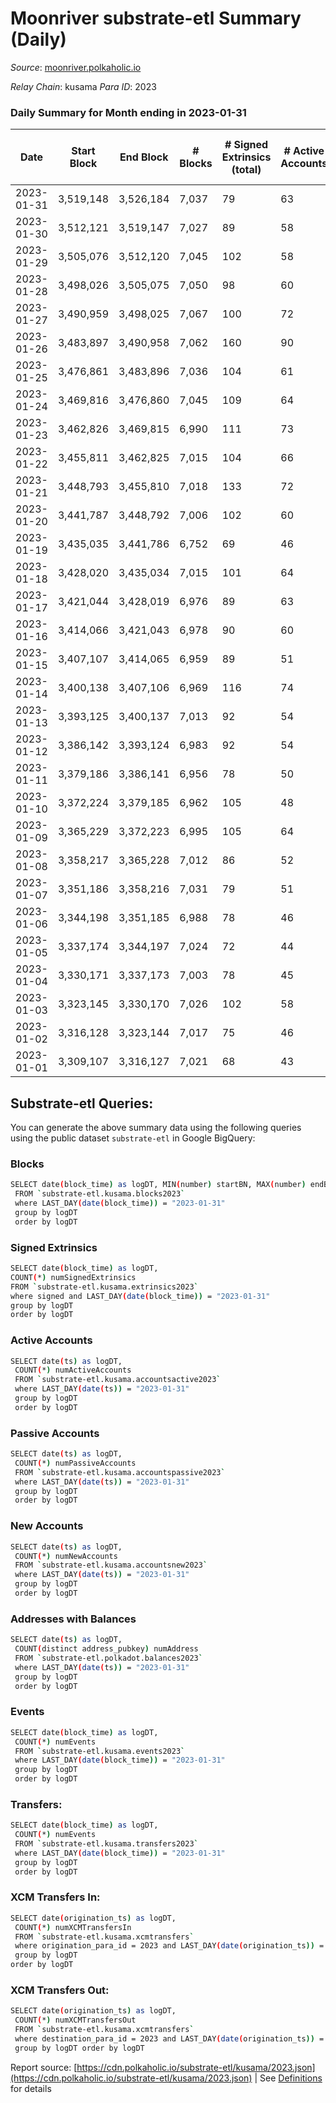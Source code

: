 # Moonriver substrate-etl Summary (Daily)

_Source_: [moonriver.polkaholic.io](https://moonriver.polkaholic.io)

*Relay Chain*: kusama
*Para ID*: 2023



### Daily Summary for Month ending in 2023-01-31


| Date | Start Block | End Block | # Blocks | # Signed Extrinsics (total) | # Active Accounts | # Passive | # New | # Addresses with Balances | # Events | # Transfers | # XCM Transfers In | # XCM Transfers Out | Issues | 
| ---- | ----------- | --------- | -------- | --------------------------- | ----------------- | --------- | ----- | ------------------------- | -------- | ----------- | ------------------ | ------------------- | ------ |
| 2023-01-31 | 3,519,148 | 3,526,184 | 7,037 | 79 | 63 |  | 157 | 585,096 | 437,516 | 3,650 ($1,142,352.89) | 24 ($69,925.62) | 60 ($29,634.14) |  |
| 2023-01-30 | 3,512,121 | 3,519,147 | 7,027 | 89 | 58 |  | 118 | 586,948 | 561,727 | 6,041 ($2,439,753.29) | 47 ($51,804.04) | 96 ($130,274.10) |  |
| 2023-01-29 | 3,505,076 | 3,512,120 | 7,045 | 102 | 58 |  | 114 | 586,838 | 567,488 | 5,886 ($2,460,319.24) | 54 ($32,359.96) | 74 ($18,192.69) |  |
| 2023-01-28 | 3,498,026 | 3,505,075 | 7,050 | 98 | 60 |  | 95 | 586,742 | 513,910 | 4,279 ($1,095,704.81) | 39 ($33,433.18) | 71 ($29,801.09) |  |
| 2023-01-27 | 3,490,959 | 3,498,025 | 7,067 | 100 | 72 |  | 112 | 586,655 | 668,156 | 9,777 ($3,322,064.37) | 61 ($40,337.60) | 66 ($11,632.06) |  |
| 2023-01-26 | 3,483,897 | 3,490,958 | 7,062 | 160 | 90 |  | 142 | 586,564 | 559,096 | 5,555 ($3,650,465.10) | 30 ($38,705.93) | 59 ($36,320.42) |  |
| 2023-01-25 | 3,476,861 | 3,483,896 | 7,036 | 104 | 61 |  | 157 | 586,433 | 552,963 | 5,344 ($5,961,114.31) | 42 ($12,732.00) | 76 ($42,914.15) |  |
| 2023-01-24 | 3,469,816 | 3,476,860 | 7,045 | 109 | 64 |  | 104 | 586,289 | 591,590 | 6,844 ($2,395,458.77) | 64 ($81,523.20) | 67 ($34,637.48) |  |
| 2023-01-23 | 3,462,826 | 3,469,815 | 6,990 | 111 | 73 |  | 135 | 586,191 | 576,519 | 5,158 ($1,347,855.75) | 29 ($21,775.72) | 55 ($18,714.75) |  |
| 2023-01-22 | 3,455,811 | 3,462,825 | 7,015 | 104 | 66 |  | 101 | 586,064 | 546,825 | 5,011 ($2,349,522.93) | 26 ($29,867.88) | 58 ($282,574.39) |  |
| 2023-01-21 | 3,448,793 | 3,455,810 | 7,018 | 133 | 72 |  | 98 | 585,983 | 596,615 | 7,192 ($2,026,835.38) | 54 ($63,029.19) | 80 ($135,485.23) |  |
| 2023-01-20 | 3,441,787 | 3,448,792 | 7,006 | 102 | 60 |  | 114 | 585,901 | 500,430 | 6,300 ($1,442,213.18) | 54 ($48,010.67) | 87 ($46,356.16) |  |
| 2023-01-19 | 3,435,035 | 3,441,786 | 6,752 | 69 | 46 |  | 97 | 585,797 | 457,138 | 4,846 ($1,265,024.68) | 43 ($11,574.97) | 76 ($88,963.63) |  |
| 2023-01-18 | 3,428,020 | 3,435,034 | 7,015 | 101 | 64 |  | 121 | 585,705 | 617,769 | 12,798 ($4,849,995.17) | 108 ($49,035.61) | 132 ($51,156.33) |  |
| 2023-01-17 | 3,421,044 | 3,428,019 | 6,976 | 89 | 63 |  | 93 | 585,596 | 529,133 | 5,962 ($1,456,141.71) | 78 ($210,244.26) | 138 ($159,642.63) |  |
| 2023-01-16 | 3,414,066 | 3,421,043 | 6,978 | 90 | 60 |  | 189 | 585,515 | 475,662 | 5,158 ($1,112,275.16) | 48 ($16,590.90) | 74 ($26,198.72) |  |
| 2023-01-15 | 3,407,107 | 3,414,065 | 6,959 | 89 | 51 |  | 64 | 585,335 | 511,196 | 5,732 ($1,720,110.88) | 75 ($9,338.11) | 84 ($11,760.90) |  |
| 2023-01-14 | 3,400,138 | 3,407,106 | 6,969 | 116 | 74 |  | 89 | 585,278 | 702,506 | 8,964 ($3,803,566.15) | 65 ($31,502.82) | 109 ($214,778.50) |  |
| 2023-01-13 | 3,393,125 | 3,400,137 | 7,013 | 92 | 54 |  | 104 | 585,200 | 562,503 | 6,228 ($1,915,708.24) | 73 ($12,877.94) | 72 ($17,126.22) |  |
| 2023-01-12 | 3,386,142 | 3,393,124 | 6,983 | 92 | 54 |  | 112 | 585,102 | 584,209 | 5,505 ($1,313,211.25) | 54 ($28,274.57) | 69 ($12,848.53) |  |
| 2023-01-11 | 3,379,186 | 3,386,141 | 6,956 | 78 | 50 |  | 105 | 584,996 | 537,968 | 4,184 ($939,342.18) | 43 ($15,617.85) | 57 ($16,357.95) |  |
| 2023-01-10 | 3,372,224 | 3,379,185 | 6,962 | 105 | 48 |  | 105 | 584,900 | 505,337 | 4,855 ($1,037,170.60) | 43 ($26,280.84) | 53 ($21,009.90) |  |
| 2023-01-09 | 3,365,229 | 3,372,223 | 6,995 | 105 | 64 |  | 98 | 584,802 | 570,252 | 4,920 ($955,558.01) | 53 ($19,478.66) | 65 ($14,666.47) |  |
| 2023-01-08 | 3,358,217 | 3,365,228 | 7,012 | 86 | 52 |  | 85 | 584,716 | 437,277 | 3,417 ($573,566.76) | 22 ($9,281.60) | 64 ($8,756.20) |  |
| 2023-01-07 | 3,351,186 | 3,358,216 | 7,031 | 79 | 51 |  | 80 | 584,640 | 417,505 | 3,523 ($769,038.95) | 24 ($18,077.30) | 38 ($9,961.60) |  |
| 2023-01-06 | 3,344,198 | 3,351,185 | 6,988 | 78 | 46 |  | 103 | 584,568 | 438,052 | 3,183 ($642,236.61) | 29 ($46,868.23) | 40 ($27,087.36) |  |
| 2023-01-05 | 3,337,174 | 3,344,197 | 7,024 | 72 | 44 |  | 126 | 584,471 | 448,168 | 3,579 ($609,503.31) | 30 ($40,915.41) | 55 ($26,946.44) |  |
| 2023-01-04 | 3,330,171 | 3,337,173 | 7,003 | 78 | 45 |  | 84 | 584,351 | 483,485 | 5,609 ($752,944.51) | 44 ($63,530.02) | 52 ($148,548.03) |  |
| 2023-01-03 | 3,323,145 | 3,330,170 | 7,026 | 102 | 58 |  | 109 | 584,269 | 460,972 | 3,457 ($1,169,747.62) | 23 ($29,020.52) | 58 ($43,345.83) |  |
| 2023-01-02 | 3,316,128 | 3,323,144 | 7,017 | 75 | 46 |  | 124 | 584,170 | 456,598 | 3,508 ($971,425.96) | 47 ($34,964.53) | 76 ($18,767.46) |  |
| 2023-01-01 | 3,309,107 | 3,316,127 | 7,021 | 68 | 43 |  | 76 | 584,058 | 499,891 | 5,141 ($1,218,836.67) | 88 ($30,395.18) | 86 ($25,562.58) |  |

## Substrate-etl Queries:
You can generate the above summary data using the following queries using the public dataset `substrate-etl` in Google BigQuery:

### Blocks
```bash
SELECT date(block_time) as logDT, MIN(number) startBN, MAX(number) endBN, COUNT(*) numBlocks 
 FROM `substrate-etl.kusama.blocks2023`  
 where LAST_DAY(date(block_time)) = "2023-01-31" 
 group by logDT 
 order by logDT
```

### Signed Extrinsics
```bash
SELECT date(block_time) as logDT, 
COUNT(*) numSignedExtrinsics 
FROM `substrate-etl.kusama.extrinsics2023`  
where signed and LAST_DAY(date(block_time)) = "2023-01-31" 
group by logDT 
order by logDT
```

### Active Accounts
```bash
SELECT date(ts) as logDT, 
 COUNT(*) numActiveAccounts 
 FROM `substrate-etl.kusama.accountsactive2023` 
 where LAST_DAY(date(ts)) = "2023-01-31" 
 group by logDT 
 order by logDT
```

### Passive Accounts
```bash
SELECT date(ts) as logDT, 
 COUNT(*) numPassiveAccounts 
 FROM `substrate-etl.kusama.accountspassive2023` 
 where LAST_DAY(date(ts)) = "2023-01-31" 
 group by logDT 
 order by logDT
```

### New Accounts
```bash
SELECT date(ts) as logDT, 
 COUNT(*) numNewAccounts 
 FROM `substrate-etl.kusama.accountsnew2023` 
 where LAST_DAY(date(ts)) = "2023-01-31" 
 group by logDT
 order by logDT
```

### Addresses with Balances
```bash
SELECT date(ts) as logDT,
 COUNT(distinct address_pubkey) numAddress 
 FROM `substrate-etl.polkadot.balances2023` 
 where LAST_DAY(date(ts)) = "2023-01-31" 
 group by logDT 
 order by logDT
```

### Events
```bash
SELECT date(block_time) as logDT, 
 COUNT(*) numEvents 
 FROM `substrate-etl.kusama.events2023` 
 where LAST_DAY(date(block_time)) = "2023-01-31" 
 group by logDT 
 order by logDT
```

### Transfers:
```bash
SELECT date(block_time) as logDT, 
 COUNT(*) numEvents 
 FROM `substrate-etl.kusama.transfers2023` 
 where LAST_DAY(date(block_time)) = "2023-01-31" 
 group by logDT 
 order by logDT
```

### XCM Transfers In:
```bash
SELECT date(origination_ts) as logDT, 
 COUNT(*) numXCMTransfersIn 
 FROM `substrate-etl.kusama.xcmtransfers` 
 where origination_para_id = 2023 and LAST_DAY(date(origination_ts)) = "2023-01-31" 
 group by logDT 
order by logDT
```

### XCM Transfers Out:
```bash
SELECT date(origination_ts) as logDT, 
 COUNT(*) numXCMTransfersOut 
 FROM `substrate-etl.kusama.xcmtransfers` 
 where destination_para_id = 2023 and LAST_DAY(date(origination_ts)) = "2023-01-31" 
 group by logDT order by logDT
```


Report source: [https://cdn.polkaholic.io/substrate-etl/kusama/2023.json](https://cdn.polkaholic.io/substrate-etl/kusama/2023.json) | See [Definitions](/DEFINITIONS.md) for details
